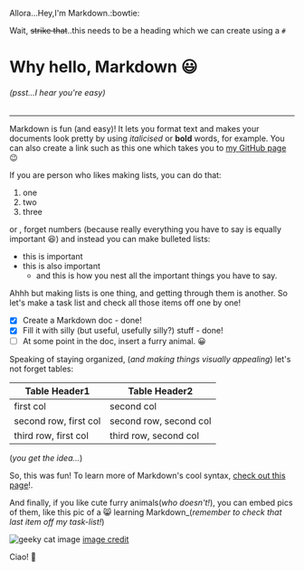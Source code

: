 Allora...Hey,I'm Markdown.:bowtie:

Wait, ~~strike that~~..this needs to be a heading which we can create using a `#`

# Why hello, Markdown :smiley:
###### (psst...I hear you're easy)

-------------------------------------------------------------------------------------------------------------------------------------

Markdown is fun (and easy)! It lets you format text and makes your documents look pretty by using *italicised* or **bold** words, for example. You can also create a link such as this one which takes you to [my GitHub page](https://github.com/nair-r) :wink:

If you are person who likes making lists, you can do that:
1. one
2. two
3. three

or , forget numbers (because really everything you have to say is equally important :laughing:) and instead you can make bulleted lists:
* this is important
* this is also important
  * and this is how you nest all the important things you have to say.
  
Ahhh but making lists is one thing, and getting through them is another. So let's make a task list and check all those items off one by one!

- [x] Create a Markdown doc - done!
- [x] Fill it with silly (but useful, usefully silly?) stuff - done!
- [ ] At some point in the doc, insert a furry animal. :grinning:

Speaking of staying organized, (_and making things visually appealing_) let's not forget tables:

Table Header1 | Table Header2
--------------|---------------
first col| second col
second row, first col| second row, second col
third row, first col| third row, second col

(*you get the idea...*)

So, this was fun! To learn more of Markdown's cool syntax, [check out this page](https://guides.github.com/features/mastering-markdown/)!. 

And finally, if you like cute furry animals(*who doesn't!*), you can embed pics of them, like this pic of a :smile_cat: learning Markdown_(*remember to check that last item off my task-list!*)


![geeky cat image](https://erinina.files.wordpress.com/2012/04/cat_using_computer.jpg)
[image credit](https://erinina.files.wordpress.com/2012/04/cat_using_computer.jpg)



Ciao! :wave:

